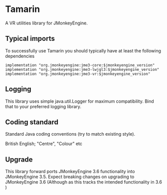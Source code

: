 # Tamarin
A VR utilities library for JMonkeyEngine. 

## Typical imports

To successfully use Tamarin you should typically have at least the following dependencies

    implementation "org.jmonkeyengine:jme3-core:$jmonkeyengine_version"
    implementation "org.jmonkeyengine:jme3-lwjgl3:$jmonkeyengine_version"
    implementation "org.jmonkeyengine:jme3-vr:$jmonkeyengine_version"

## Logging

This library uses simple java.util.Logger for maximum compatibility. Bind that to your preferred logging library.

## Coding standard

Standard Java coding conventions (try to match existing style). 

British English; "Centre", "Colour" etc

## Upgrade

This library forward ports JMonkeyEngine 3.6 functionality into JMonkeyEngine 3.5. Expect breaking changes on upgrading
to JMonkeyEngine 3.6 (Although as this tracks the intended functionality in 3.6 )